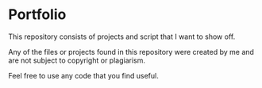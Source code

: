 # Portfolio
This repository consists of projects and script that I want to show off. 

Any of the files or projects found in this repository were created by me and are not subject to copyright or plagiarism. 

Feel free to use any code that you find useful.
